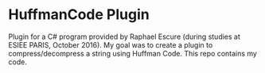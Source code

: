 # HuffmanCode Plugin

Plugin for a C# program provided by Raphael Escure (during studies at ESIEE PARIS, October 2016).
My goal was to create a plugin to compress/decompress a string using Huffman Code.
This repo contains my code.

